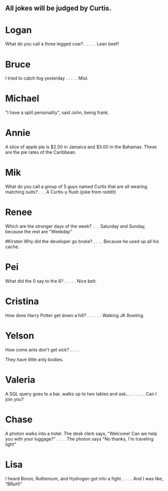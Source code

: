 ## All jokes will be judged by Curtis.
# Logan
What do you call a three legged cow?
.
.
.
.
.
Lean beef!


# Bruce
I tried to catch fog yesterday
.
.
.
.
.
Mist.


# Michael
"I have a split personality", said John, being frank.

# Annie
A slice of apple pie is $2.50 in Jamaica and $3.00 in the Bahamas. These are the pie rates of the Caribbean.

# Mik
What do you call a group of 5 guys named Curtis that
are all wearing matching suits?
.
.
.
A Curtis-y flush
(joke from reddit)  

# Renee
Which are the stronger days of the week?
.
.
.
Saturday and Sunday, because the rest are "Weekday"

#Kirsten
Why did the developer go broke?
.
.
.
.
Because he used up all his cache.

# Pei
What did the 0 say to the 8?
.
.
.
.
.
Nice belt.

# Cristina
How does Harry Potter get down a hill?
.
.
.
.
.
.
Walking JK Rowling.


# Yelson
How come ants don't get sick?
.
.
.
.

They have little anty bodies.

# Valeria
A SQL query goes to a bar, walks up to two tables and ask... 
.
.
.
.
.
.
Can I join you?

# Chase
A photon walks into a hotel. The desk clerk says, "Welcome! Can we help you with your luggage?"
.
.
.
.
The photon says "No thanks, I'm traveling light"

# Lisa
I heard Boron, Ruthenium, and Hydrogen got into a fight.
.
.
.
.
And I was like, "BRuH!"